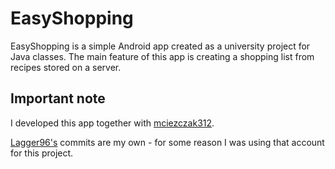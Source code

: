 # EasyShopping

EasyShopping is a simple Android app created as a university project for Java classes.
The main feature of this app is creating a shopping list from recipes stored on a server.

## Important note

I developed this app together with [mciezczak312](https://github.com/mciezczak312).

[Lagger96's](https://github.com/Lagger96) commits are my own - for some reason I was using that account for this project.
